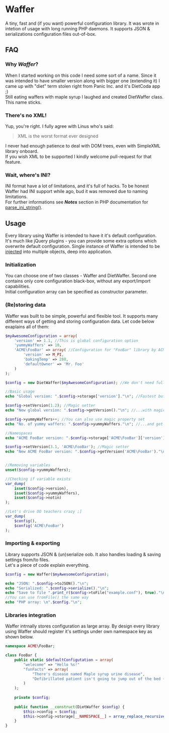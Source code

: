 # Waffer
A tiny, fast and (if you want) powerful configuration library. It was wrote in intetion of usage with long running PHP daemons. It supports JSON & serializations configuration files out-of-box.

## FAQ

### Why *Waffer*?
When I started working on this code I need some sort of a name. Since it was intended to have smaller version along with bigger one (extending it) I came up with "diet" term stolen right from Panic Inc. and it's DietCoda app ;)  
Still eating waffers with maple syrup I laughed and created DietWaffer class. This name sticks.

### There's no XML!
Yup, you're right. I fully agree with Linus who's said: 
> XML is the worst format ever designed

I never had enough patience to deal with DOM trees, even with SimpleXML library onboard.  
If you wish XML to be supported I kindly welcome pull-request for that feature.

### Wait, where's INI?
INI format have a lot of limitations, and it's full of hacks. To be honest Waffer had INI support while ago, bud it was removed due to naming limitations.  
For further informations see ***Notes*** section in PHP documentation for [parse\_ini\_string()](http://php.net/parse-ini-string).


## Usage
Every library using Waffer is intended to have it it's default configuration. It's much like jQuery plugins - you can provide some extra options which overwrite default configuration.
Single instance of Waffer is intended to be [injected](http://en.wikipedia.org/wiki/Dependency_injection) into multiple objects, deep into application.

### Initialization
You can choose one of two classes - Waffer and DietWaffer. Second one contains only core configuration black-box, without any export/import capabilities.  
Initial configuration array can be specified as constructor parameter.

### (Re)storing data
Waffer was built to be simple, powerful and flexible tool. It supports many different ways of getting and storing configuration data. Let code below exaplains all of them:
``` php
$myAwesomeConfiguration = array(
    'version' => 1.1, //This is global configuration option
    'yummyWaffers' => 10,
    'ACME\FooBar' => array( //Configuration for "FooBar" library by ACME
        'version' => M_PI,
        'bakingTemp' => 280,
        'defaultOwner' => 'Mr. Foo'
    )
);

$config = new DietWaffer($myAwesomeConfiguration); //We don't need full Waffer for options below

//Basic usage
echo "Global version: ".$config->storage['version']."\n"; //Fastest but completly non-OO

$config->setVersion(1.2); //Magic setter
echo "New global version: ".$config->getVersion()."\n"; //...with magic getter

$config->yummyWaffers++; //You can also use magic property set
echo "No. of yummy waffers: ".$config->yummyWaffers."\n"; //...and get

//Namespaces
echo "ACME FooBar version: ".$config->storage['ACME\FooBar']['version']."\n";

$config->setVersion(3.1, 'ACME\FooBar'); //Magic setter
echo "New ACME FooBar version: ".$config->getVersion('ACME\FooBar')."\n"; //...with magic getter


//Removing variables
unset($config->yummyWaffers);

//Checking if variable exists
var_dump(
    isset($config->version),
    isset($config->yummyWaffers),
    isset($config->notin)
);

//Let's drive OO teachers crazy ;]
var_dump(
    $config(),
    $config('ACME\FooBar')
);
```

### Importing & exporting
Library supports JSON & (un)serialize oob. It also handles loading & saving settings from/to files.  
Let's a piece of code explain everything.
``` php
$config = new Waffer($myAwesomeConfiguration);

echo "JSON: ".$config->toJSON()."\n";
echo "Serialized: ".$config->serialize()."\n";
echo "Save to file ".print_r($config->toFile("example.conf"), true)."\n"; //This will save JSON file, you can pass Waffer::FORMAT_SERIAL to use serialization
//You can use fromFile() the same way
echo "PHP array: \n".$config."\n";
```

### Libraries integration
Waffer intrnally stores configuration as large array. By design every library using Waffer should register it's settings under own namespace key as shown below.
``` php
namespace ACME\FooBar;

class FooBar {
    public static $defaultConfigutation = array(
        "welecome" => "Hello %s!"
        "funFacts" => array(
            "There's disease named Maple syrup urine disease",
            "Defibrillated patient isn't going to jump out of the bed (unless you're in Hollywood)"
        )
    );
    
    private $config;
    
    public function __construct(DietWaffer $config) {
        $this->config = $config;
        $this->config->storage[__NAMESPACE__] = array_replace_recursive(self::$defaultConfigutation, (array)@$this->config->storage[__NAMESPACE__]); 
    }
}

```
